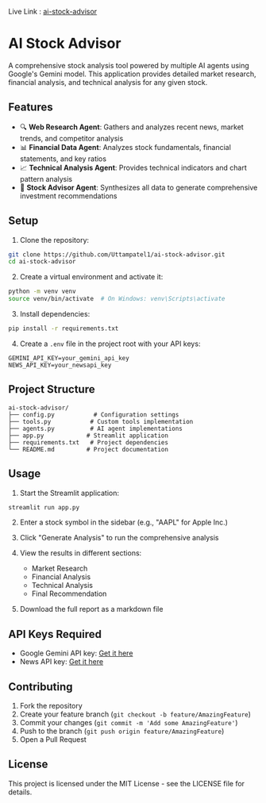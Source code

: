 Live Link : [ai-stock-advisor](https://ai-stock-advisor.streamlit.app/)

# AI Stock Advisor

A comprehensive stock analysis tool powered by multiple AI agents using Google's Gemini model. This application provides detailed market research, financial analysis, and technical analysis for any given stock.

## Features

- 🔍 **Web Research Agent**: Gathers and analyzes recent news, market trends, and competitor analysis
- 📊 **Financial Data Agent**: Analyzes stock fundamentals, financial statements, and key ratios
- 📈 **Technical Analysis Agent**: Provides technical indicators and chart pattern analysis
- 🤖 **Stock Advisor Agent**: Synthesizes all data to generate comprehensive investment recommendations

## Setup

1. Clone the repository:
```bash
git clone https://github.com/Uttampatel1/ai-stock-advisor.git
cd ai-stock-advisor
```

2. Create a virtual environment and activate it:
```bash
python -m venv venv
source venv/bin/activate  # On Windows: venv\Scripts\activate
```

3. Install dependencies:
```bash
pip install -r requirements.txt
```

4. Create a `.env` file in the project root with your API keys:
```env
GEMINI_API_KEY=your_gemini_api_key
NEWS_API_KEY=your_newsapi_key
```

## Project Structure

```
ai-stock-advisor/
├── config.py           # Configuration settings
├── tools.py           # Custom tools implementation
├── agents.py          # AI agent implementations
├── app.py            # Streamlit application
├── requirements.txt   # Project dependencies
└── README.md         # Project documentation
```

## Usage

1. Start the Streamlit application:
```bash
streamlit run app.py
```

2. Enter a stock symbol in the sidebar (e.g., "AAPL" for Apple Inc.)

3. Click "Generate Analysis" to run the comprehensive analysis

4. View the results in different sections:
   - Market Research
   - Financial Analysis
   - Technical Analysis
   - Final Recommendation

5. Download the full report as a markdown file

## API Keys Required

- Google Gemini API key: [Get it here](https://makersuite.google.com/app/apikey)
- News API key: [Get it here](https://newsapi.org/register)

## Contributing

1. Fork the repository
2. Create your feature branch (`git checkout -b feature/AmazingFeature`)
3. Commit your changes (`git commit -m 'Add some AmazingFeature'`)
4. Push to the branch (`git push origin feature/AmazingFeature`)
5. Open a Pull Request

## License

This project is licensed under the MIT License - see the LICENSE file for details.
